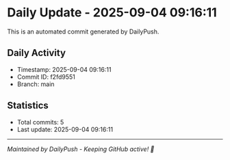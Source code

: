 # Daily Update - 2025-09-04 09:16:11

This is an automated commit generated by DailyPush.

## Daily Activity
- Timestamp: 2025-09-04 09:16:11
- Commit ID: f2fd9551
- Branch: main

## Statistics
- Total commits: 5
- Last update: 2025-09-04 09:16:11

---
*Maintained by DailyPush - Keeping GitHub active! 🚀*
